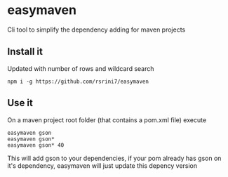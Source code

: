 # easymaven

Cli tool to simplify the dependency adding for maven projects

## Install it

Updated with number of rows and wildcard search
```
npm i -g https://github.com/rsrini7/easymaven
```

## Use it

On a maven project root folder (that contains a pom.xml file) execute

```
easymaven gson
easymaven gson*
easymaven gson* 40
```

This will add gson to your dependencies, if your pom already has gson on it's dependency, easymaven will just update this depency version

